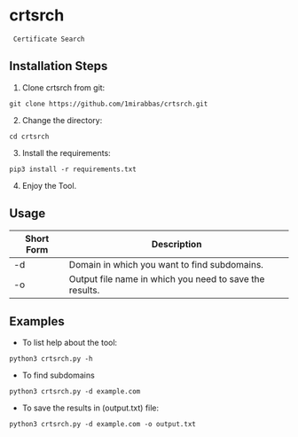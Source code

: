 # crtsrch
```
 Certificate Search
```

## Installation Steps

1. Clone crtsrch from git:
```
git clone https://github.com/1mirabbas/crtsrch.git
```
2. Change the directory:
```
cd crtsrch
```

3. Install the requirements:

```
pip3 install -r requirements.txt
```
4. Enjoy the Tool.



## Usage

Short Form    | Description
------------- |----------------------------------------------------------
-d            | Domain in which you want to find subdomains.
-o            | Output file name in which you need to save the results.



## Examples

* To list help about the tool:
```
python3 crtsrch.py -h
```
* To find subdomains
```
python3 crtsrch.py -d example.com
```

* To save the results in (output.txt) file:
```
python3 crtsrch.py -d example.com -o output.txt
```

